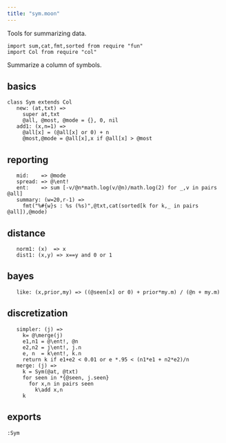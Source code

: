 ```yaml
---
title: "sym.moon"
---
```



Tools for summarizing data.

```moonscript
import sum,cat,fmt,sorted from require "fun"
import Col from require "col"
```

Summarize a column of symbols.
## basics

```moonscript
class Sym extends Col
   new: (at,txt) =>
     super at,txt
     @all, @most, @mode = {}, 0, nil
   add1: (x,n=1) =>
     @all[x] = (@all[x] or 0) + n
     @most,@mode = @all[x],x if @all[x] > @most
```

## reporting 

```moonscript
   mid:    => @mode
   spread: => @\ent!
   ent:    => sum [-v/@n*math.log(v/@n)/math.log(2) for _,v in pairs @all]
   summary: (w=20,r-1) =>
     fmt("%#{w}s : %s (%s)",@txt,cat(sorted[k for k,_ in pairs @all]),@mode)
```

## distance 

```moonscript
   norm1: (x)  => x
   dist1: (x,y) => x==y and 0 or 1
```

## bayes

```moonscript
   like: (x,prior,my) => ((@seen[x] or 0) + prior*my.m) / (@n + my.m)
```

## discretization

```moonscript
   simpler: (j) =>
     k= @\merge(j)
     e1,n1 = @\ent!, @n
     e2,n2 = j\ent!, j.n
     e, n  = k\ent!, k.n
     return k if e1+e2 < 0.01 or e *.95 < (n1*e1 + n2*e2)/n
   merge: (j) =>
     k = Sym(@at, @txt)
     for seen in *{@seen, j.seen}
       for x,n in pairs seen 
         k\add x,n
     k
```

## exports

```moonscript
:Sym
```
